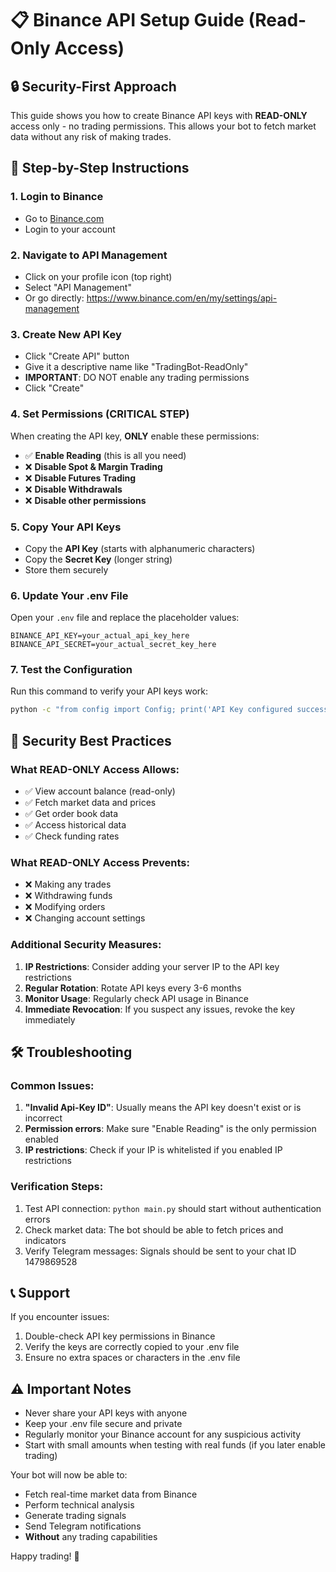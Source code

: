 # 📋 Binance API Setup Guide (Read-Only Access)

## 🔒 Security-First Approach
This guide shows you how to create Binance API keys with **READ-ONLY** access only - no trading permissions. This allows your bot to fetch market data without any risk of making trades.

## 🚀 Step-by-Step Instructions

### 1. Login to Binance
- Go to [Binance.com](https://www.binance.com)
- Login to your account

### 2. Navigate to API Management
- Click on your profile icon (top right)
- Select "API Management"
- Or go directly: https://www.binance.com/en/my/settings/api-management

### 3. Create New API Key
- Click "Create API" button
- Give it a descriptive name like "TradingBot-ReadOnly"
- **IMPORTANT**: DO NOT enable any trading permissions
- Click "Create"

### 4. Set Permissions (CRITICAL STEP)
When creating the API key, **ONLY** enable these permissions:
- ✅ **Enable Reading** (this is all you need)
- ❌ **Disable Spot & Margin Trading**
- ❌ **Disable Futures Trading** 
- ❌ **Disable Withdrawals**
- ❌ **Disable other permissions**

### 5. Copy Your API Keys
- Copy the **API Key** (starts with alphanumeric characters)
- Copy the **Secret Key** (longer string)
- Store them securely

### 6. Update Your .env File
Open your `.env` file and replace the placeholder values:

```env
BINANCE_API_KEY=your_actual_api_key_here
BINANCE_API_SECRET=your_actual_secret_key_here
```

### 7. Test the Configuration
Run this command to verify your API keys work:
```bash
python -c "from config import Config; print('API Key configured successfully')"
```

## 🔐 Security Best Practices

### What READ-ONLY Access Allows:
- ✅ View account balance (read-only)
- ✅ Fetch market data and prices
- ✅ Get order book data
- ✅ Access historical data
- ✅ Check funding rates

### What READ-ONLY Access Prevents:
- ❌ Making any trades
- ❌ Withdrawing funds
- ❌ Modifying orders
- ❌ Changing account settings

### Additional Security Measures:
1. **IP Restrictions**: Consider adding your server IP to the API key restrictions
2. **Regular Rotation**: Rotate API keys every 3-6 months
3. **Monitor Usage**: Regularly check API usage in Binance
4. **Immediate Revocation**: If you suspect any issues, revoke the key immediately

## 🛠️ Troubleshooting

### Common Issues:
1. **"Invalid Api-Key ID"**: Usually means the API key doesn't exist or is incorrect
2. **Permission errors**: Make sure "Enable Reading" is the only permission enabled
3. **IP restrictions**: Check if your IP is whitelisted if you enabled IP restrictions

### Verification Steps:
1. Test API connection: `python main.py` should start without authentication errors
2. Check market data: The bot should be able to fetch prices and indicators
3. Verify Telegram messages: Signals should be sent to your chat ID 1479869528

## 📞 Support
If you encounter issues:
1. Double-check API key permissions in Binance
2. Verify the keys are correctly copied to your .env file
3. Ensure no extra spaces or characters in the .env file

## ⚠️ Important Notes
- Never share your API keys with anyone
- Keep your .env file secure and private
- Regularly monitor your Binance account for any suspicious activity
- Start with small amounts when testing with real funds (if you later enable trading)

Your bot will now be able to:
- Fetch real-time market data from Binance
- Perform technical analysis
- Generate trading signals
- Send Telegram notifications
- **Without** any trading capabilities

Happy trading! 🚀
